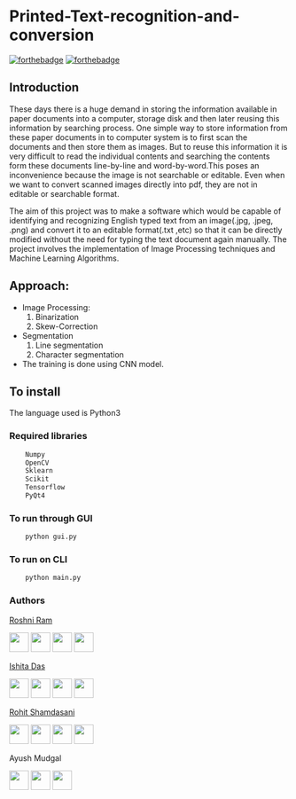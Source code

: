# Printed-Text-recognition-and-conversion

[![forthebadge](https://forthebadge.com/images/badges/made-with-python.svg)](https://forthebadge.com)
[![forthebadge](https://forthebadge.com/images/badges/built-with-love.svg)](https://forthebadge.com)

## Introduction

These days there is a huge demand in storing the information available in paper documents into a computer, storage disk and then later reusing this information by searching process. One simple way to store information from these paper documents in to computer system is to first scan the documents and then store them as images. But to reuse this information it is very difficult to read the individual contents and searching the contents form these documents line-by-line and word-by-word.This poses an inconvenience because the image is not searchable or editable. Even when we want to convert scanned images directly into pdf, they are not in editable or searchable format.

The aim of this project was to make a software which would be capable of identifying and recognizing English typed text from an image(.jpg, .jpeg, .png) and convert it to an editable format(.txt ,etc) so that it can be directly modified without the need for typing the text document again manually. The project involves the implementation of Image Processing techniques and Machine Learning Algorithms.

## Approach:

 * Image Processing:
   <ol>
    <li>Binarization</li>
    <li>Skew-Correction</li>
   </ol>
 * Segmentation 
   <ol>
    <li>Line segmentation</li>
    <li>Character segmentation</li>
   </ol>
 * The training is done using CNN model.

## To install
The language used is Python3
  
  ### Required libraries
  ```sh
      Numpy
      OpenCV
      Sklearn
      Scikit
      Tensorflow
      PyQt4
```
  ### To run through GUI
  ```sh
      python gui.py      
```
  ### To run on CLI
  ```sh
      python main.py     
```

### Authors

[Roshni Ram](https://github.com/roshniRam)

[<img src="https://image.flaticon.com/icons/svg/185/185961.svg" width="35" padding="10">](https://twitter.com/RoshniRam1)
[<img src="https://image.flaticon.com/icons/svg/185/185964.svg" width="35" padding="10">](https://www.linkedin.com/in/roshni-ram-306b0a164/)
[<img src="https://image.flaticon.com/icons/svg/185/185981.svg" width="35" padding="10">](https://www.facebook.com/roshni.ram.7)
[<img src="https://image.flaticon.com/icons/svg/185/185985.svg" width="35" padding="10">](https://www.instagram.com/roshniram11/)

[Ishita Das](https://github.com/ishita27)

[<img src="https://image.flaticon.com/icons/svg/185/185961.svg" width="35" padding="10">](https://twitter.com/ishitaaaa_)
[<img src="https://image.flaticon.com/icons/svg/185/185964.svg" width="35" padding="10">](https://www.linkedin.com/in/ishita-das-22b457171/)
[<img src="https://image.flaticon.com/icons/svg/185/185981.svg" width="35" padding="10">](https://www.facebook.com/ishita.das.792)
[<img src="https://image.flaticon.com/icons/svg/185/185985.svg" width="35" padding="10">](https://www.instagram.com/ishitadas27/)

[Rohit Shamdasani](https://github.com/Rohit280297)

[<img src="https://image.flaticon.com/icons/svg/185/185961.svg" width="35" padding="10">](https://twitter.com/shamdasanirohit)
[<img src="https://image.flaticon.com/icons/svg/185/185964.svg" width="35" padding="10">](https://www.linkedin.com/in/rohit-shamdasani-69999b165/)
[<img src="https://image.flaticon.com/icons/svg/185/185981.svg" width="35" padding="10">](https://www.facebook.com/rohit.shamdasani.5)
[<img src="https://image.flaticon.com/icons/svg/185/185985.svg" width="35" padding="10">](https://www.instagram.com/shamdasanirohit/)

Ayush Mudgal

[<img src="https://image.flaticon.com/icons/svg/185/185964.svg" width="35" padding="10">](https://www.linkedin.com/in/ayush-mudgal-ba71a9150/)
[<img src="https://image.flaticon.com/icons/svg/185/185981.svg" width="35" padding="10">](https://www.facebook.com/ayushmudgal11)
[<img src="https://image.flaticon.com/icons/svg/185/185985.svg" width="35" padding="10">](https://www.instagram.com/ayush_mudgal11/)

